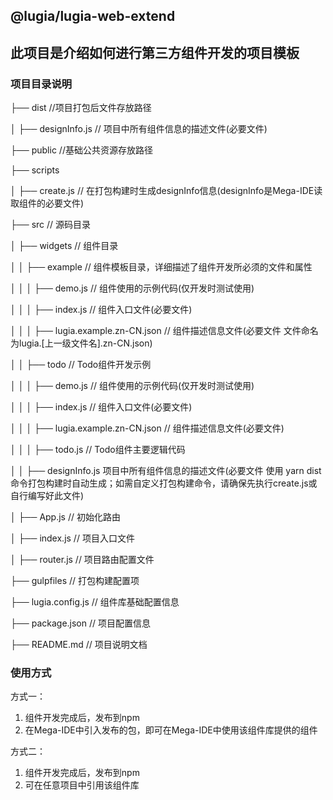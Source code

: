 ## @lugia/lugia-web-extend 

## 此项目是介绍如何进行第三方组件开发的项目模板

### 项目目录说明

├── dist     //项目打包后文件存放路径

│ ├── designInfo.js  // 项目中所有组件信息的描述文件(必要文件)

├── public     //基础公共资源存放路径

├── scripts

│ ├── create.js   // 在打包构建时生成designInfo信息(designInfo是Mega-IDE读取组件的必要文件)

├── src // 源码目录 

│ ├── widgets // 组件目录

│ │ ├── example // 组件模板目录，详细描述了组件开发所必须的文件和属性

│ │ │ ├── demo.js  // 组件使用的示例代码(仅开发时测试使用) 

│ │ │ ├── index.js  // 组件入口文件(必要文件)

│ │ │ ├── lugia.example.zn-CN.json  // 组件描述信息文件(必要文件  文件命名为lugia.[上一级文件名].zn-CN.json)

│ │ ├── todo // Todo组件开发示例

│ │ │ ├── demo.js  // 组件使用的示例代码(仅开发时测试使用) 

│ │ │ ├── index.js  // 组件入口文件(必要文件)

│ │ │ ├── lugia.example.zn-CN.json  // 组件描述信息文件(必要文件)

│ │ │ ├── todo.js // Todo组件主要逻辑代码

│ │ ├── designInfo.js 项目中所有组件信息的描述文件(必要文件  使用 yarn dist 命令打包构建时自动生成；如需自定义打包构建命令，请确保先执行create.js或自行编写好此文件)

│ ├── App.js // 初始化路由

│ ├── index.js // 项目入口文件

│ ├── router.js // 项目路由配置文件

├── gulpfiles // 打包构建配置项

├── lugia.config.js // 组件库基础配置信息

├── package.json // 项目配置信息

├── README.md // 项目说明文档

### 使用方式

方式一：

1. 组件开发完成后，发布到npm
2. 在Mega-IDE中引入发布的包，即可在Mega-IDE中使用该组件库提供的组件

方式二：

1. 组件开发完成后，发布到npm
2. 可在任意项目中引用该组件库
